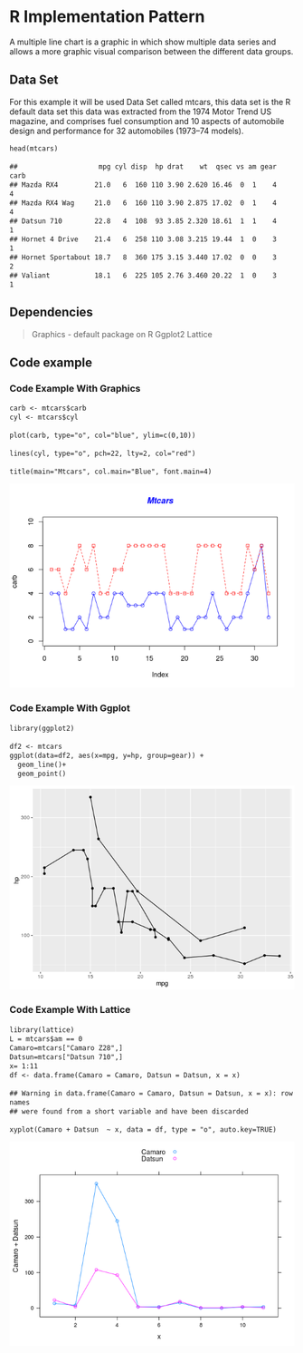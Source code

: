 R Implementation Pattern
========================

A multiple line chart is a graphic in which show multiple data series and allows a more graphic visual comparison between the different data groups. 

Data Set
--------

For this example it will be used Data Set called mtcars, this data set
is the R default data set this data was extracted from the 1974 Motor
Trend US magazine, and comprises fuel consumption and 10 aspects of
automobile design and performance for 32 automobiles (1973–74 models).

    head(mtcars)

    ##                    mpg cyl disp  hp drat    wt  qsec vs am gear carb
    ## Mazda RX4         21.0   6  160 110 3.90 2.620 16.46  0  1    4    4
    ## Mazda RX4 Wag     21.0   6  160 110 3.90 2.875 17.02  0  1    4    4
    ## Datsun 710        22.8   4  108  93 3.85 2.320 18.61  1  1    4    1
    ## Hornet 4 Drive    21.4   6  258 110 3.08 3.215 19.44  1  0    3    1
    ## Hornet Sportabout 18.7   8  360 175 3.15 3.440 17.02  0  0    3    2
    ## Valiant           18.1   6  225 105 2.76 3.460 20.22  1  0    3    1

Dependencies
------------

> Graphics - default package on R Ggplot2 Lattice

Code example
------------

### Code Example With Graphics

    carb <- mtcars$carb
    cyl <- mtcars$cyl

    plot(carb, type="o", col="blue", ylim=c(0,10))

    lines(cyl, type="o", pch=22, lty=2, col="red")

    title(main="Mtcars", col.main="Blue", font.main=4)

![](A22-Multiset_Line_Chart_files/figure-markdown_strict/unnamed-chunk-2-1.png)<!-- -->

### Code Example With Ggplot

    library(ggplot2)

    df2 <- mtcars
    ggplot(data=df2, aes(x=mpg, y=hp, group=gear)) +
      geom_line()+
      geom_point()

![](A22-Multiset_Line_Chart_files/figure-markdown_strict/unnamed-chunk-3-1.png)<!-- -->

### Code Example With Lattice

    library(lattice)
    L = mtcars$am == 0 
    Camaro=mtcars["Camaro Z28",]
    Datsun=mtcars["Datsun 710",]
    x= 1:11
    df <- data.frame(Camaro = Camaro, Datsun = Datsun, x = x)

    ## Warning in data.frame(Camaro = Camaro, Datsun = Datsun, x = x): row names
    ## were found from a short variable and have been discarded

    xyplot(Camaro + Datsun  ~ x, data = df, type = "o", auto.key=TRUE)

![](A22-Multiset_Line_Chart_files/figure-markdown_strict/unnamed-chunk-4-1.png)<!-- -->
